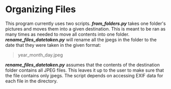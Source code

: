 # **Organizing Files**

This program currently uses two scripts.
**_from_folders.py_** takes one folder's pictures and moves them into a given destination. This is meant to be ran as many times as needed to move all contents into one folder.
**_rename_files_datetaken.py_** will rename all the jpegs in the folder to the date that they were taken in the given format:


> year_month_day.jpeg


**_rename_files_datetaken.py_** assumes that the contents of the destination folder contains all JPEG files. This leaves it up to the user to make sure that the file contains only jpegs. The script
depends on accessing EXIF data for each file in the directory.
